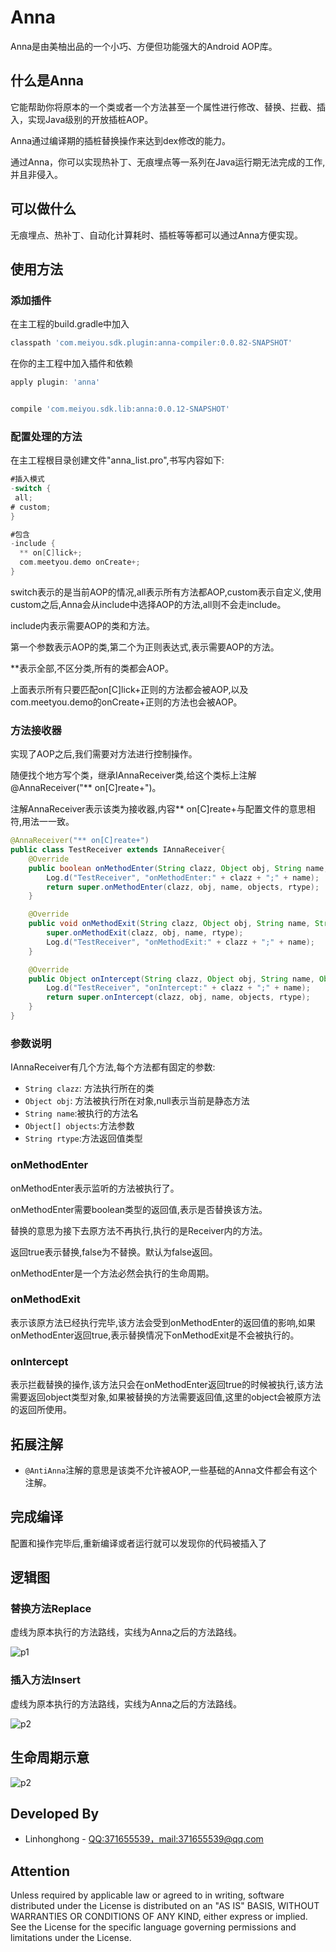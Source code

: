 # Anna

Anna是由美柚出品的一个小巧、方便但功能强大的Android AOP库。

## 什么是Anna

它能帮助你将原本的一个类或者一个方法甚至一个属性进行修改、替换、拦截、插入，实现Java级别的开放插桩AOP。

Anna通过编译期的插桩替换操作来达到dex修改的能力。

通过Anna，你可以实现热补丁、无痕埋点等一系列在Java运行期无法完成的工作,并且非侵入。

## 可以做什么

无痕埋点、热补丁、自动化计算耗时、插桩等等都可以通过Anna方便实现。

## 使用方法

### 添加插件

在主工程的build.gradle中加入

```groovy
classpath 'com.meiyou.sdk.plugin:anna-compiler:0.0.82-SNAPSHOT'
```

在你的主工程中加入插件和依赖

```groovy
apply plugin: 'anna'


compile 'com.meiyou.sdk.lib:anna:0.0.12-SNAPSHOT'
```

### 配置处理的方法

在主工程根目录创建文件"anna_list.pro",书写内容如下:

```groovy
#插入模式
-switch {
 all;
# custom;
}

#包含
-include {
  ** on[C]lick+;
  com.meetyou.demo onCreate+;
}
```

switch表示的是当前AOP的情况,all表示所有方法都AOP,custom表示自定义,使用custom之后,Anna会从include中选择AOP的方法,all则不会走include。

include内表示需要AOP的类和方法。

第一个参数表示AOP的类,第二个为正则表达式,表示需要AOP的方法。

**表示全部,不区分类,所有的类都会AOP。

上面表示所有只要匹配on[C]lick+正则的方法都会被AOP,以及com.meetyou.demo的onCreate+正则的方法也会被AOP。

### 方法接收器

实现了AOP之后,我们需要对方法进行控制操作。

随便找个地方写个类，继承IAnnaReceiver类,给这个类标上注解@AnnaReceiver("** on[C]reate+")。

注解AnnaReceiver表示该类为接收器,内容** on[C]reate+与配置文件的意思相符,用法一一致。

```java
@AnnaReceiver("** on[C]reate+")
public class TestReceiver extends IAnnaReceiver{
    @Override
    public boolean onMethodEnter(String clazz, Object obj, String name, Object[] objects, String rtype) {
        Log.d("TestReceiver", "onMethodEnter:" + clazz + ";" + name);
        return super.onMethodEnter(clazz, obj, name, objects, rtype);
    }

    @Override
    public void onMethodExit(String clazz, Object obj, String name, String rtype) {
        super.onMethodExit(clazz, obj, name, rtype);
        Log.d("TestReceiver", "onMethodExit:" + clazz + ";" + name);
    }

    @Override
    public Object onIntercept(String clazz, Object obj, String name, Object[] objects, String rtype) {
        Log.d("TestReceiver", "onIntercept:" + clazz + ";" + name);
        return super.onIntercept(clazz, obj, name, objects, rtype);
    }
}

```

### 参数说明

IAnnaReceiver有几个方法,每个方法都有固定的参数:
* ```String clazz```: 方法执行所在的类
* ```Object obj```: 方法被执行所在对象,null表示当前是静态方法
* ```String name```:被执行的方法名
* ```Object[] objects```:方法参数
* ```String rtype```:方法返回值类型

### onMethodEnter

onMethodEnter表示监听的方法被执行了。

onMethodEnter需要boolean类型的返回值,表示是否替换该方法。

替换的意思为接下去原方法不再执行,执行的是Receiver内的方法。

返回true表示替换,false为不替换。默认为false返回。

onMethodEnter是一个方法必然会执行的生命周期。

### onMethodExit

表示该原方法已经执行完毕,该方法会受到onMethodEnter的返回值的影响,如果onMethodEnter返回true,表示替换情况下onMethodExit是不会被执行的。

### onIntercept

表示拦截替换的操作,该方法只会在onMethodEnter返回true的时候被执行,该方法需要返回object类型对象,如果被替换的方法需要返回值,这里的object会被原方法的返回所使用。


## 拓展注解

* ```@AntiAnna```注解的意思是该类不允许被AOP,一些基础的Anna文件都会有这个注解。

## 完成编译

配置和操作完毕后,重新编译或者运行就可以发现你的代码被插入了

## 逻辑图

### 替换方法Replace

虚线为原本执行的方法路线，实线为Anna之后的方法路线。

![p1](https://raw.githubusercontent.com/HomHomLin/Anna/master/replace.png)

### 插入方法Insert

虚线为原本执行的方法路线，实线为Anna之后的方法路线。

![p2](https://raw.githubusercontent.com/HomHomLin/Anna/master/insert.png)

## 生命周期示意

![p2](https://raw.githubusercontent.com/HomHomLin/Anna/master/stuff.png)


## Developed By

 * Linhonghong - <QQ:371655539，mail:371655539@qq.com>

## Attention
Unless required by applicable law or agreed to in writing, software
distributed under the License is distributed on an "AS IS" BASIS,
WITHOUT WARRANTIES OR CONDITIONS OF ANY KIND, either express or implied.
See the License for the specific language governing permissions and
limitations under the License.
